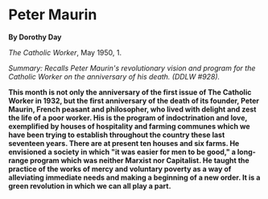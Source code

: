 Peter Maurin
============

**By Dorothy Day**

*The Catholic Worker*, May 1950, 1.

*Summary: Recalls Peter Maurin's revolutionary vision and program for
the Catholic Worker on the anniversary of his death. (DDLW \#928).*

**This month is not only the anniversary of the first issue of The
Catholic Worker in 1932, but the first anniversary of the death of its
founder, Peter Maurin, French peasant and philosopher, who lived with
delight and zest the life of a poor worker. His is the program of
indoctrination and love, exemplified by houses of hospitality and
farming communes which we have been trying to establish throughout the
country these last seventeen years. There are at present ten houses and
six farms. He envisioned a society in which "it was easier for men to be
good," a long-range program which was neither Marxist nor Capitalist. He
taught the practice of the works of mercy and voluntary poverty as a way
of alleviating immediate needs and making a beginning of a new order. It
is a green revolution in which we can all play a part.**
